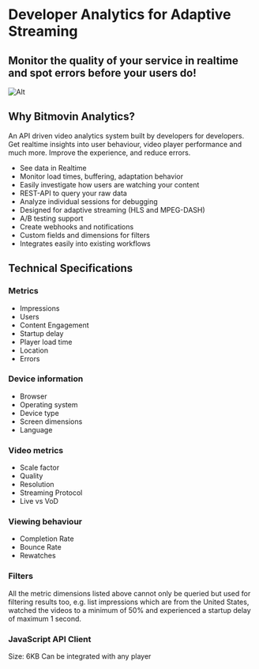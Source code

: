 # Developer Analytics for Adaptive Streaming
## Monitor the quality of your service in realtime and spot errors before your users do!

![Alt](https://github.com/bitmovin/bitmovin-analytics-sdk/raw/master/analytics-infrastructure.png "Bitmovin Analytics")

## Why Bitmovin Analytics?
An API driven video analytics system built by developers for developers. Get realtime insights into user behaviour, video player performance and much more. Improve the experience, and reduce errors.

- See data in Realtime
- Monitor load times, buffering, adaptation behavior
- Easily investigate how users are watching your content
- REST-API to query your raw data
- Analyze individual sessions for debugging
- Designed for adaptive streaming (HLS and MPEG-DASH)
- A/B testing support
- Create webhooks and notifications
- Custom fields and dimensions for filters
- Integrates easily into existing workflows

## Technical Specifications
### Metrics

- Impressions
- Users
- Content Engagement
- Startup delay
- Player load time
- Location
- Errors


### Device information
- Browser
- Operating system
- Device type
- Screen dimensions
- Language

### Video metrics
- Scale factor
- Quality
- Resolution
- Streaming Protocol
- Live vs VoD

### Viewing behaviour
- Completion Rate
- Bounce Rate
- Rewatches

### Filters
All the metric dimensions listed above cannot only be queried but used for filtering results too, e.g. list impressions which are from the United States, watched the videos to a minimum of 50% and experienced a startup delay of maximum 1 second.

### JavaScript API Client
Size: 6KB
Can be integrated with any player

